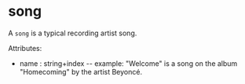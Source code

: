 # song

A `song` is a typical recording artist song.

Attributes:

* name : string+index -- example: "Welcome" is a song on the album "Homecoming" by the artist Beyoncé.
